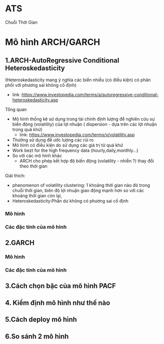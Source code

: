 # ATS
Chuỗi Thời Gian 

# Mô hình ARCH/GARCH

## 1.ARCH-AutoRegressive Conditional Heteroskedasticity
(Heteroskedasticity mang ý nghĩa các biến nhiễu (có điều kiện) có phân phối với phương sai không cố định)
- link :https://www.investopedia.com/terms/a/autoregressive-conditional-heteroskedasticity.asp

Tổng quan
- Mô hình thống kê sử dụng trong tài chính định lượng để nghiên cứu sự biến động (volatility) của lợi nhuận ( dispersion - dựa trên các lợi nhuận trong quá khứ)
    + link: https://www.investopedia.com/terms/v/volatility.asp
- Thường sử dụng để ước lượng các rủi ro 
- Mô hình có điều kiện do sử dụng  các giá trị từ quá khứ
- Work bezt for the high frequency data (hourly,daily,monthly...)
- So với các mô hình khác 
    + ARCH cho phép kết hợp độ biến động (volatility - nhiễn ?) thay đổi theo thời gian 

Giải thích:
- phenomenon of volatility clustering: 1 khoảng thời gian nào đó trong chuỗi thời gian, biên độ lợi nhuận giao động mạnh hơn so với các khoảng thời gian còn lại,
- Heteroskedasticity:Phần dư không có phương sai cố định

### Mô hình

### Các đặc tính của mô hình

## 2.GARCH

### Mô hình

### Các đặc tính của mô hình

## 3.Cách chọn bậc của mô hình PACF

## 4. Kiểm định mô hình như thế nào 

## 5.Cách deploy mô hình 

## 6.So sánh 2 mô hình 
